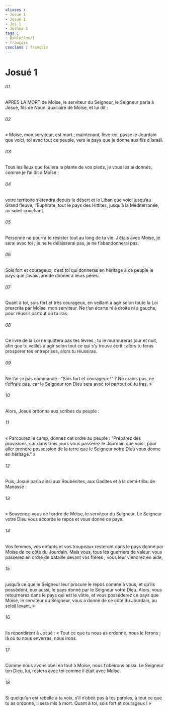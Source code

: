 ```yaml
---
aliases : 
- Josué 1
- Josué 1
- Jos 1
- Joshua 1
tags : 
- Bible/Jos/1
- français
cssclass : français
---
```


# Josué 1

###### 01
APRES LA MORT de Moïse, le serviteur du Seigneur, le Seigneur parla à Josué, fils de Noun, auxiliaire de Moïse, et lui dit :
###### 02
« Moïse, mon serviteur, est mort ; maintenant, lève-toi, passe le Jourdain que voici, toi avec tout ce peuple, vers le pays que je donne aux fils d’Israël.
###### 03
Tous les lieux que foulera la plante de vos pieds, je vous les ai donnés, comme je l’ai dit à Moïse ;
###### 04
votre territoire s’étendra depuis le désert et le Liban que voici jusqu’au Grand fleuve, l’Euphrate, tout le pays des Hittites, jusqu’à la Méditerranée, au soleil couchant.
###### 05
Personne ne pourra te résister tout au long de ta vie. J’étais avec Moïse, je serai avec toi ; je ne te délaisserai pas, je ne t’abandonnerai pas.
###### 06
Sois fort et courageux, c’est toi qui donneras en héritage à ce peuple le pays que j’avais juré de donner à leurs pères.
###### 07
Quant à toi, sois fort et très courageux, en veillant à agir selon toute la Loi prescrite par Moïse, mon serviteur. Ne t’en écarte ni à droite ni à gauche, pour réussir partout où tu iras.
###### 08
Ce livre de la Loi ne quittera pas tes lèvres ; tu le murmureras jour et nuit, afin que tu veilles à agir selon tout ce qui s’y trouve écrit : alors tu feras prospérer tes entreprises, alors tu réussiras.
###### 09
Ne t’ai-je pas commandé : “Sois fort et courageux !” ? Ne crains pas, ne t’effraie pas, car le Seigneur ton Dieu sera avec toi partout où tu iras. »
###### 10
Alors, Josué ordonna aux scribes du peuple :
###### 11
« Parcourez le camp, donnez cet ordre au peuple : “Préparez des provisions, car dans trois jours vous passerez le Jourdain que voici, pour aller prendre possession de la terre que le Seigneur votre Dieu vous donne en héritage.” »
###### 12
Puis, Josué parla ainsi aux Roubénites, aux Gadites et à la demi-tribu de Manassé :
###### 13
« Souvenez-vous de l’ordre de Moïse, le serviteur du Seigneur. Le Seigneur votre Dieu vous accorde le repos et vous donne ce pays.
###### 14
Vos femmes, vos enfants et vos troupeaux resteront dans le pays donné par Moïse de ce côté du Jourdain. Mais vous, tous les guerriers de valeur, vous passerez en ordre de bataille devant vos frères ; vous leur viendrez en aide,
###### 15
jusqu’à ce que le Seigneur leur procure le repos comme à vous, et qu’ils possèdent, eux aussi, le pays donné par le Seigneur votre Dieu. Alors, vous retournerez dans le pays qui est le vôtre, et vous posséderez ce pays que Moïse, le serviteur du Seigneur, vous a donné de ce côté du Jourdain, au soleil levant. »
###### 16
Ils répondirent à Josué : « Tout ce que tu nous as ordonné, nous le ferons ; là où tu nous enverras, nous irons.
###### 17
Comme nous avons obéi en tout à Moïse, nous t’obéirons aussi. Le Seigneur ton Dieu, lui, restera avec toi comme il était avec Moïse.
###### 18
Si quelqu’un est rebelle à ta voix, s’il n’obéit pas à tes paroles, à tout ce que tu as ordonné, il sera mis à mort. Quant à toi, sois fort et courageux ! »

